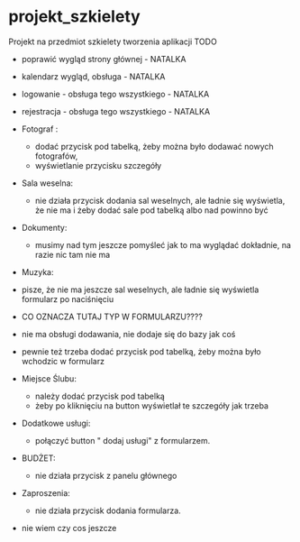 # projekt_szkielety
Projekt na przedmiot szkielety tworzenia aplikacji 
TODO
* poprawić wygląd strony głównej - NATALKA
* kalendarz wygląd, obsługa - NATALKA
* logowanie - obsługa tego wszystkiego - NATALKA
* rejestracja - obsługa tego wszystkiego - NATALKA
* Fotograf :
  * dodać przycisk pod tabelką, żeby można było dodawać nowych fotografów,
  * wyświetlanie przycisku szczegóły
* Sala weselna:
  * nie działa przycisk dodania sal weselnych, ale ładnie się wyświetla, że nie ma i żeby dodać sale pod tabelką albo nad powinno być 
* Dokumenty:
  * musimy nad tym jeszcze pomyśleć jak to ma wyglądać dokładnie, na razie nic tam nie ma
* Muzyka:
 * pisze, że nie ma jeszcze sal weselnych, ale ładnie się wyświetla formularz po naciśnięciu
 *  CO OZNACZA TUTAJ TYP W FORMULARZU????
 * nie ma obsługi dodawania, nie dodaje się do bazy jak coś
 * pewnie też trzeba dodać przycisk pod tabelką, żeby można było wchodzic w formularz

* Miejsce Ślubu:
  * należy dodać przycisk pod tabelką
  * żeby po kliknięciu na button wyświetlał te szczegóły jak trzeba 
* Dodatkowe usługi:
  * połączyć button " dodaj usługi" z formularzem. 
* BUDŻET:
  * nie działa przycisk z panelu głównego
* Zaproszenia:
  * nie działa przycisk dodania formularza.
- nie wiem czy cos jeszcze
